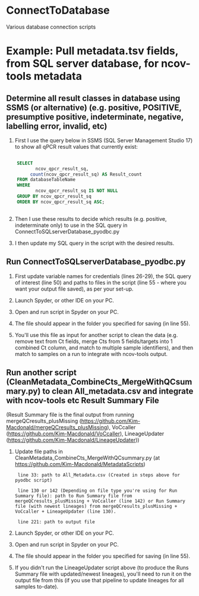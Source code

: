 # ConnectToDatabase
Various database connection scripts


# Example: Pull metadata.tsv fields, from SQL server database, for ncov-tools metadata


## Determine all result classes in database using SSMS (or alternative) (e.g. positive, POSITIVE, presumptive positive, indeterminate, negative, labelling error, invalid, etc)

1. First I use the query below in SSMS (SQL Server Management Studio 17) to show all qPCR result values that currently exist:

~~~SQL
    
    SELECT
           ncov_qpcr_result_sq,
         count(ncov_qpcr_result_sq) AS Result_count
    FROM databaseTableName
    WHERE 
           ncov_qpcr_result_sq IS NOT NULL 
    GROUP BY ncov_qpcr_result_sq
    ORDER BY ncov_qpcr_result_sq ASC;
    
~~~

2. Then I use these results to decide which results (e.g. positive, indeterminate only) to use in the SQL query in ConnectToSQLserverDatabase_pyodbc.py

3. I then update my SQL query in the script with the desired results. 


## Run ConnectToSQLserverDatabase_pyodbc.py

1. First update variable names for credentials (lines 26-29), the SQL query of interest (line 50) and paths to files in the script (line 55 - where you want your output file saved), as per your set-up.

2. Launch Spyder, or other IDE on your PC.

3. Open and run script in Spyder on your PC.

4. The file should appear in the folder you specified for saving (in line 55).

5. You'll use this file as input for another script to clean the data (e.g. remove text from Ct fields, merge Cts from 5 fields/targets into 1 combined Ct column, and match to multiple sample identifiers), and then match to samples on a run to integrate with ncov-tools output. 


## Run another script (CleanMetadata_CombineCts_MergeWithQCsummary.py) to clean All_metadata.csv and integrate with ncov-tools etc Result Summary File 

(Result Summary file is the final output from running mergeQCresults_plusMissing (https://github.com/Kim-Macdonald/mergeQCresults_plusMissing), VoCcaller (https://github.com/Kim-Macdonald/VoCcaller), LineageUpdater (https://github.com/Kim-Macdonald/LineageUpdater))


1. Update file paths in CleanMetadata_CombineCts_MergeWithQCsummary.py (at https://github.com/Kim-Macdonald/MetadataScripts)

        line 33: path to All_Metadata.csv (Created in steps above for pyodbc script)
        
        line 130 or 142 (Depending on file type you're using for Run Summary file): path to Run Summary file from mergeQCresults_plusMissing + VoCcaller (line 142) or Run Summary file (with newest lineages) from mergeQCresults_plusMissing + VoCcaller + LineageUpdater (line 130). 
        
        line 221: path to output file

2. Launch Spyder, or other IDE on your PC.

3. Open and run script in Spyder on your PC.

4. The file should appear in the folder you specified for saving (in line 55).

5. If you didn't run the LineageUpdater script above (to produce the Runs Summary file with updated/newest lineages), you'll need to run it on the output file from this (if you use that pipeline to update lineages for all samples to-date). 





